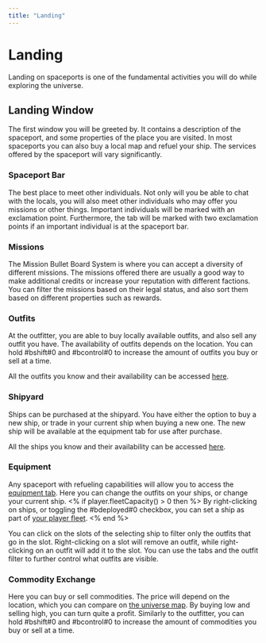```yaml
---
title: "Landing"
---
```

# Landing

Landing on spaceports is one of the fundamental activities you will do while exploring the universe.

## Landing Window

The first window you will be greeted by.
It contains a description of the spaceport, and some properties of the place you are visited.
In most spaceports you can also buy a local map and refuel your ship.
The services offered by the spaceport will vary significantly.

### Spaceport Bar

The best place to meet other individuals.
Not only will you be able to chat with the locals, you will also meet other individuals who may offer you missions or other things.
Important individuals will be marked with an exclamation point.
Furthermore, the tab will be marked with two exclamation points if an important individual is at the spaceport bar.

### Missions

The Mission Bullet Board System is where you can accept a diversity of different missions.
The missions offered there are usually a good way to make additional credits or increase your reputation with different factions.
You can filter the missions based on their legal status, and also sort them based on different properties such as rewards.

### Outfits

At the outfitter, you are able to buy locally available outfits, and also sell any outfit you have.
The availability of outfits depends on the location.
You can hold #bshift#0 and #bcontrol#0 to increase the amount of outfits you buy or sell at a time.

All the outfits you know and their availability can be accessed [here](outfits).

### Shipyard

Ships can be purchased at the shipyard.
You have either the option to buy a new ship, or trade in your current ship when buying a new one.
The new ship will be available at the equipment tab for use after purchase.

All the ships you know and their availability can be accessed [here](ships).

### Equipment

Any spaceport with refueling capabilities will allow you to access the [equipment tab](mechanics/equipment).
Here you can change the outfits on your ships, or change your current ship.
<% if player.fleetCapacity() > 0 then %>
By right-clicking on ships, or toggling the #bdeployed#0 checkbox, you can set a ship as part of [your player fleet](mechanics/playerfleet).
<% end %>

You can click on the slots of the selecting ship to filter only the outfits that go in the slot.
Right-clicking on a slot will remove an outfit, while right-clicking on an outfit will add it to the slot.
You can use the tabs and the outfit filter to further control what outfits are visible.

### Commodity Exchange

Here you can buy or sell commodities.
The price will depend on the location, which you can compare on [the universe map](mechanics/map).
By buying low and selling high, you can turn quite a profit.
Similarly to the outfitter, you can hold #bshift#0 and #bcontrol#0 to increase the amount of commodities you buy or sell at a time.
